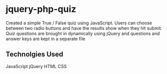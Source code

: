 # jquery-php-quiz
Created a simple True / False quiz using JavaScript. Users can choose between two radio buttons and have the results show when they hit submit. Quiz questions are brought in dynamically using jQuery and questions and answer keys are kept in a separate file

## Technolgies Used
JavaScript
jQuery
HTML
CSS

